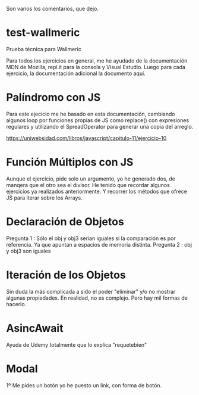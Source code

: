 Son varios los comentarios, que dejo.

# test-wallmeric

Prueba técnica para Wallmeric

Para todos los ejercicios en general, me he ayudado de la documentación MDN de Mozilla, repl.it para la consola y Visual Estudio. Luego para cada ejercicio, la documentación adicional la documento aquí.

# Palíndromo con JS

Para este ejecicio me he basado en esta documentación, cambiando algunos loop por funciones propias de JS como replace() con expresiones regulares y utilizando el SpreadOperator para generar una copia del arreglo.

https://uniwebsidad.com/libros/javascript/capitulo-11/ejercicio-10

# Función Múltiplos con JS

Aunque el ejercicio, pide solo un argumento, yo he generado dos, de manqera que el otro sea el divisor. He tenido que recordar algunos ejercicios ya realizados anteriormente. Y recorrer los métodos que ofrece JS para iterar sobre los Arrays.

# Declaración de Objetos

Pregunta 1 : Sólo el obj y obj3 serían iguales si la comparación es por referencia. Ya que apuntan a espacios de memoria distinta.
Pregunta 2 : obj y obj3 son iguales

# Iteración de los Objetos

Sin duda la más complicada a sido el poder "eliminar" y/o no mostrar algunas propiedades. En realidad, no es complejo. Pero hay mil formas de hacerlo.

# AsincAwait

Ayuda de Udemy totalmente que lo explica "requetebien"

# Modal

1º Me pides un botón yo he puesto un link, con forma de botón.

